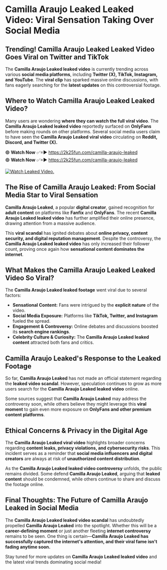 # Camilla Araujo Leaked Leaked Video: Viral Sensation Taking Over Social Media

## **Trending! Camilla Araujo Leaked Leaked Video Goes Viral on Twitter and TikTok**
The **Camilla Araujo Leaked leaked video** is currently trending across various **social media platforms**, including **Twitter (X), TikTok, Instagram, and YouTube**. The **viral clip** has sparked massive online discussions, with fans eagerly searching for the **latest updates** on this controversial footage.

## **Where to Watch Camilla Araujo Leaked Leaked Video?**
Many users are wondering **where they can watch the full viral video**. The **Camilla Araujo Leaked leaked video** reportedly surfaced on **OnlyFans** before making rounds on other platforms. Several social media users claim to have seen the **Camilla Araujo Leaked viral video** circulating on **Reddit, Discord, and Twitter (X).**

🟢 **Watch Now** ✅=► https://2k25fun.com/camilla-araujo-leaked  
🟢 **Watch Now** ✅=► https://2k25fun.com/camilla-araujo-leaked  

[![Watch Leaked Video.](https://miro.medium.com/v2/resize:fit:828/format:webp/1*cilzJN44JGOrTw9NJCrNHA.gif "Watch Leaked Video")](https://2k25fun.com/camilla-araujo-leaked)

## **The Rise of Camilla Araujo Leaked: From Social Media Star to Viral Sensation**
**Camilla Araujo Leaked**, a popular **digital creator**, gained recognition for **adult content** on platforms like **Fanfix** and **OnlyFans**. The recent **Camilla Araujo Leaked leaked video** has further amplified their online presence, drawing attention from a massive audience.

This **viral scandal** has ignited debates about **online privacy, content security, and digital reputation management**. Despite the controversy, the **Camilla Araujo Leaked leaked video** has only increased their follower count, proving once again how **sensational content dominates the internet**.

## **What Makes the Camilla Araujo Leaked Leaked Video So Viral?**
The **Camilla Araujo Leaked leaked footage** went viral due to several factors:
- **Sensational Content:** Fans were intrigued by the **explicit nature** of the video.
- **Social Media Exposure:** Platforms like **TikTok, Twitter, and Instagram** fueled the spread.
- **Engagement & Controversy:** Online debates and discussions boosted its **search engine rankings**.
- **Celebrity Culture & Curiosity:** The **Camilla Araujo Leaked leaked content** attracted both fans and critics.

## **Camilla Araujo Leaked's Response to the Leaked Footage**
So far, **Camilla Araujo Leaked** has not made an official statement regarding the **leaked video scandal**. However, speculation continues to grow as more users search for the **Camilla Araujo Leaked leaked video** online.

Some sources suggest that **Camilla Araujo Leaked** may address the controversy soon, while others believe they might leverage this **viral moment** to gain even more exposure on **OnlyFans and other premium content platforms**.

## **Ethical Concerns & Privacy in the Digital Age**
The **Camilla Araujo Leaked viral video** highlights broader concerns regarding **content leaks, privacy violations, and cybersecurity risks**. This incident serves as a reminder that **social media influencers and digital creators** are always at risk of **unauthorized content distribution**.

As the **Camilla Araujo Leaked leaked video controversy** unfolds, the public remains divided. Some defend **Camilla Araujo Leaked**, arguing that **leaked content** should be condemned, while others continue to share and discuss the footage online.

## **Final Thoughts: The Future of Camilla Araujo Leaked in Social Media**
The **Camilla Araujo Leaked leaked video scandal** has undoubtedly propelled **Camilla Araujo Leaked** into the spotlight. Whether this will be a **career-defining moment** or just another fleeting **internet controversy** remains to be seen. One thing is certain—**Camilla Araujo Leaked has successfully captured the internet's attention, and their viral fame isn't fading anytime soon.**

Stay tuned for more updates on **Camilla Araujo Leaked leaked video** and the latest viral trends dominating social media!